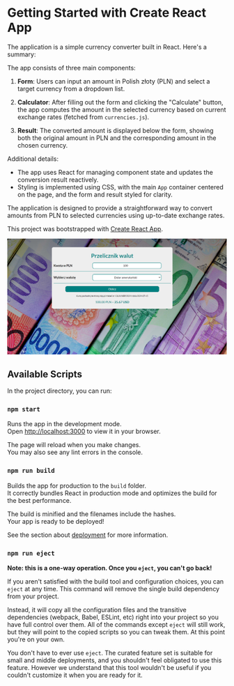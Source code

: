 # Getting Started with Create React App

The application is a simple currency converter built in React. Here's a summary:

The app consists of three main components:

1. **Form**: Users can input an amount in Polish złoty (PLN) and select a target currency from a dropdown list.

2. **Calculator**: After filling out the form and clicking the "Calculate" button, the app computes the amount in the selected currency based on current exchange rates (fetched from `currencies.js`).

3. **Result**: The converted amount is displayed below the form, showing both the original amount in PLN and the corresponding amount in the chosen currency.

Additional details:

- The app uses React for managing component state and updates the conversion result reactively.
- Styling is implemented using CSS, with the main `App` container centered on the page, and the form and result styled for clarity.

The application is designed to provide a straightforward way to convert amounts from PLN to selected currencies using up-to-date exchange rates.

This project was bootstrapped with [Create React App](https://github.com/facebook/create-react-app).

![preview](./public/images/screen.png)

## Available Scripts

In the project directory, you can run:

### `npm start`

Runs the app in the development mode.\
Open [http://localhost:3000](http://localhost:3000) to view it in your browser.

The page will reload when you make changes.\
You may also see any lint errors in the console.


### `npm run build`

Builds the app for production to the `build` folder.\
It correctly bundles React in production mode and optimizes the build for the best performance.

The build is minified and the filenames include the hashes.\
Your app is ready to be deployed!

See the section about [deployment](https://facebook.github.io/create-react-app/docs/deployment) for more information.

### `npm run eject`

**Note: this is a one-way operation. Once you `eject`, you can't go back!**

If you aren't satisfied with the build tool and configuration choices, you can `eject` at any time. This command will remove the single build dependency from your project.

Instead, it will copy all the configuration files and the transitive dependencies (webpack, Babel, ESLint, etc) right into your project so you have full control over them. All of the commands except `eject` will still work, but they will point to the copied scripts so you can tweak them. At this point you're on your own.

You don't have to ever use `eject`. The curated feature set is suitable for small and middle deployments, and you shouldn't feel obligated to use this feature. However we understand that this tool wouldn't be useful if you couldn't customize it when you are ready for it.